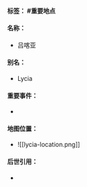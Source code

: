 #### 标签： #重要地点
#### 名称：
- 吕喀亚
#### 别名：
- Lycia
#### 重要事件：
- 
#### 地图位置：
- ![[lycia-location.png]]
#### 后世引用：
- 